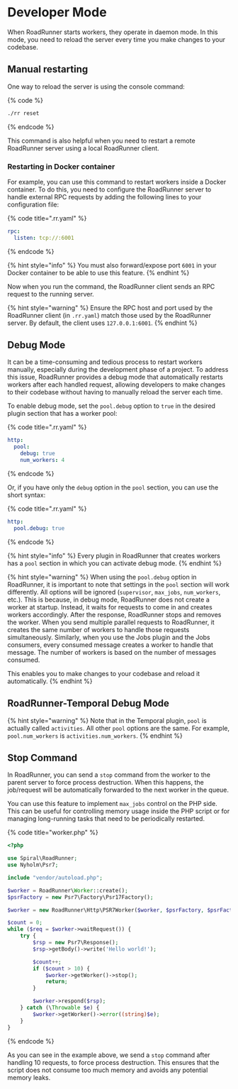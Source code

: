 # Developer Mode

When RoadRunner starts workers, they operate in daemon mode. In this mode, you need to reload the server every time you
make changes to your codebase.

## Manual restarting

One way to reload the server is using the console command:

{% code %}

```bash
./rr reset
```

{% endcode %}

This command is also helpful when you need to restart a remote RoadRunner server using a local RoadRunner
client.

### Restarting in Docker container

For example, you can use this command to restart workers inside a Docker container. To do this, you need to
configure the RoadRunner server to handle external RPC requests by adding the following lines to your configuration
file:

{% code title=".rr.yaml" %}

```yaml
rpc:
  listen: tcp://:6001
```

{% endcode %}

{% hint style="info" %}
You must also forward/expose port `6001` in your Docker container to be able to use this feature.
{% endhint %}

Now when you run the command, the RoadRunner client sends an RPC request to the running server.

{% hint style="warning" %}
Ensure the RPC host and port used by the RoadRunner client (in `.rr.yaml`) match those used by the RoadRunner server. By default, the client uses `127.0.0.1:6001`.
{% endhint %}

## Debug Mode

It can be a time-consuming and tedious process to restart workers manually, especially during the development phase
of a project. To address this issue, RoadRunner provides a debug mode that automatically restarts workers after each
handled request, allowing developers to make changes to their codebase without having to manually reload the server each
time.

To enable debug mode, set the `pool.debug` option to `true` in the desired plugin section that has a worker pool:

{% code title=".rr.yaml" %}

```yaml
http:
  pool:
    debug: true
    num_workers: 4
```

{% endcode %}

Or, if you have only the `debug` option in the `pool` section, you can use the short syntax:

{% code title=".rr.yaml" %}

```yaml
http:
  pool.debug: true
```

{% endcode %}

{% hint style="info" %}
Every plugin in RoadRunner that creates workers has a `pool` section in which you can activate debug mode.
{% endhint %}

{% hint style="warning" %}
When using the `pool.debug` option in RoadRunner, it is important to note that settings in the `pool` section will work
differently. All options will be ignored (`supervisor`, `max_jobs`, `num_workers`, etc.). This is because, in debug
mode, RoadRunner does not create a worker at startup. Instead, it waits for requests to come in and creates workers
accordingly. After the response, RoadRunner stops and removes the worker.
When you send multiple parallel requests to RoadRunner, it creates the same number of workers to handle those requests simultaneously.
Similarly, when you use the Jobs plugin and the Jobs consumers, every consumed message creates a worker to handle that message. The number of workers is based on the number of messages consumed.

This enables you to make changes to your codebase and reload it automatically.
{% endhint %}


## RoadRunner-Temporal Debug Mode

{% hint style="warning" %}
Note that in the Temporal plugin, `pool` is actually called `activities`. All other `pool` options are the same. For example, `pool.num_workers` is `activities.num_workers`.
{% endhint %}

## Stop Command

In RoadRunner, you can send a `stop` command from the worker to the parent server to force process destruction. When
this happens, the job/request will be automatically forwarded to the next worker in the queue.

You can use this feature to implement `max_jobs` control on the PHP side. This can be useful for controlling memory
usage inside the PHP script or for managing long-running tasks that need to be periodically restarted.

{% code title="worker.php" %}

```php
<?php

use Spiral\RoadRunner;
use Nyholm\Psr7;

include "vendor/autoload.php";

$worker = RoadRunner\Worker::create();
$psrFactory = new Psr7\Factory\Psr17Factory();

$worker = new RoadRunner\Http\PSR7Worker($worker, $psrFactory, $psrFactory, $psrFactory);

$count = 0;
while ($req = $worker->waitRequest()) {
    try {
        $rsp = new Psr7\Response();
        $rsp->getBody()->write('Hello world!');

        $count++;
        if ($count > 10) {
            $worker->getWorker()->stop();
            return;
        }

        $worker->respond($rsp);
    } catch (\Throwable $e) {
        $worker->getWorker()->error((string)$e);
    }
}
```

{% endcode %}

As you can see in the example above, we send a `stop` command after handling 10 requests, to force process destruction.
This ensures that the script does not consume too much memory and avoids any potential memory leaks.
